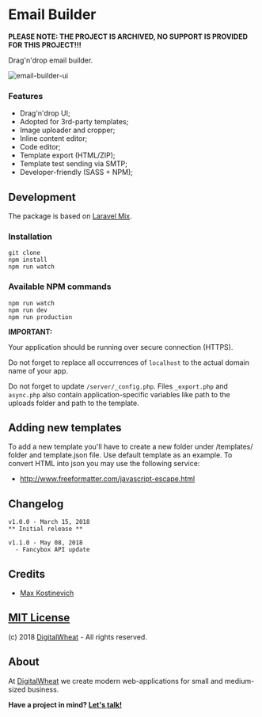 # Email Builder

**PLEASE NOTE: THE PROJECT IS ARCHIVED, NO SUPPORT IS PROVIDED FOR THIS PROJECT!!!** 

Drag'n'drop email builder.

![email-builder-ui](https://user-images.githubusercontent.com/10295466/37458623-a03b9c4c-2856-11e8-9061-c8e126937729.png)

### Features

- Drag'n'drop UI;
- Adopted for 3rd-party templates;
- Image uploader and cropper;
- Inline content editor;
- Code editor;
- Template export (HTML/ZIP);
- Template test sending via SMTP;
- Developer-friendly (SASS + NPM);


## Development
The package is based on [Laravel Mix](https://github.com/JeffreyWay/laravel-mix).
### Installation
```
git clone
npm install
npm run watch
```
### Available NPM commands
```
npm run watch
npm run dev
npm run production
```

**IMPORTANT:** 

Your application should be running over secure connection (HTTPS). 

Do not forget to replace all occurrences of ``localhost`` to the actual domain name of your app.

Do not forget to update ``/server/_config.php``. Files ``_export.php`` and ``async.php`` also contain application-specific variables like path to the uploads folder and path to the template.

## Adding new templates
To add a new template you'll have to create a new folder under /templates/ folder and template.json file. Use default template as an example.
To convert HTML into json you may use the following service:
- http://www.freeformatter.com/javascript-escape.html

## Changelog
```
v1.0.0 - March 15, 2018
** Initial release **

v1.1.0 - May 08, 2018
  - Fancybox API update
```

## Credits
- [Max Kostinevich](https://maxkostinevich.com)

## [MIT License](https://opensource.org/licenses/MIT)
(c) 2018  [DigitalWheat](https://digitalwheat.com) - All rights reserved.

## About
At [DigitalWheat](https://digitalwheat.com) we create modern web-applications for small and medium-sized business. 

**Have a project in mind? [Let's talk!](https://digitalwheat.com/get-quote)**
